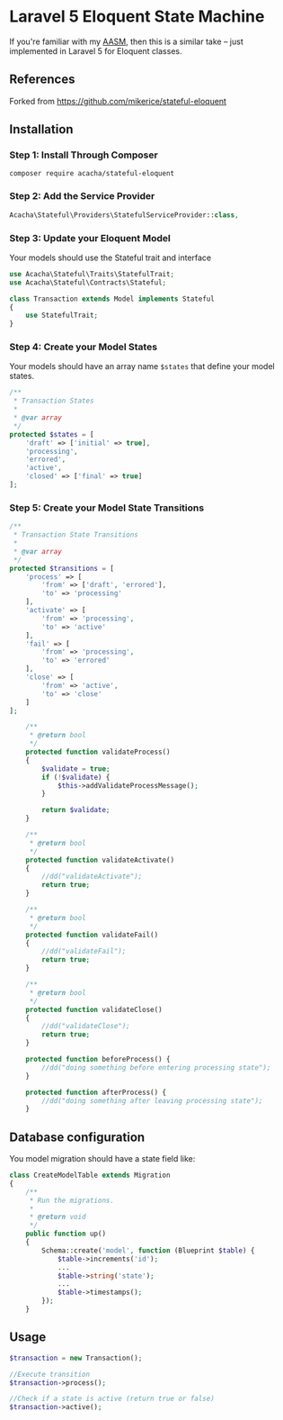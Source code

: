 # Laravel 5 Eloquent State Machine

If you're familiar with my [AASM](https://github.com/aasm/aasm), then this is a similar take – just implemented in Laravel 5 for Eloquent classes.

## References

Forked from https://github.com/mikerice/stateful-eloquent

## Installation

### Step 1: Install Through Composer

```
composer require acacha/stateful-eloquent
```

### Step 2: Add the Service Provider

```php
Acacha\Stateful\Providers\StatefulServiceProvider::class,
```

### Step 3: Update your Eloquent Model

Your models should use the Stateful trait and interface

```php
use Acacha\Stateful\Traits\StatefulTrait;
use Acacha\Stateful\Contracts\Stateful;

class Transaction extends Model implements Stateful
{
    use StatefulTrait;
}
```

### Step 4: Create your Model States

Your models should have an array name `$states` that define your model states.

```php
/**
 * Transaction States
 *
 * @var array
 */
protected $states = [
    'draft' => ['initial' => true],
    'processing',
    'errored',
    'active',
    'closed' => ['final' => true]
];
```

### Step 5: Create your Model State Transitions

```php
/**
 * Transaction State Transitions
 *
 * @var array
 */
protected $transitions = [
    'process' => [
        'from' => ['draft', 'errored'],
        'to' => 'processing'
    ],
    'activate' => [
        'from' => 'processing',
        'to' => 'active'
    ],
    'fail' => [
        'from' => 'processing',
        'to' => 'errored'
    ],
    'close' => [
        'from' => 'active',
        'to' => 'close'
    ]
];

    /**
     * @return bool
     */
    protected function validateProcess()
    {
        $validate = true;
        if (!$validate) {
            $this->addValidateProcessMessage();
        }

        return $validate;
    }

    /**
     * @return bool
     */
    protected function validateActivate()
    {
        //dd("validateActivate");
        return true;
    }

    /**
     * @return bool
     */
    protected function validateFail()
    {
        //dd("validateFail");
        return true;
    }

    /**
     * @return bool
     */
    protected function validateClose()
    {
        //dd("validateClose");
        return true;
    }

    protected function beforeProcess() {
        //dd("doing something before entering processing state");
    }

    protected function afterProcess() {
        //dd("doing something after leaving processing state");
    }

```

## Database configuration

You model migration should have a state field like:

```php
class CreateModelTable extends Migration
{
    /**
     * Run the migrations.
     *
     * @return void
     */
    public function up()
    {
        Schema::create('model', function (Blueprint $table) {
            $table->increments('id');
            ...
            $table->string('state');
            ...
            $table->timestamps();
        });
    }
```

## Usage

```php
$transaction = new Transaction();

//Execute transition
$transaction->process();

//Check if a state is active (return true or false)
$transaction->active();
```

